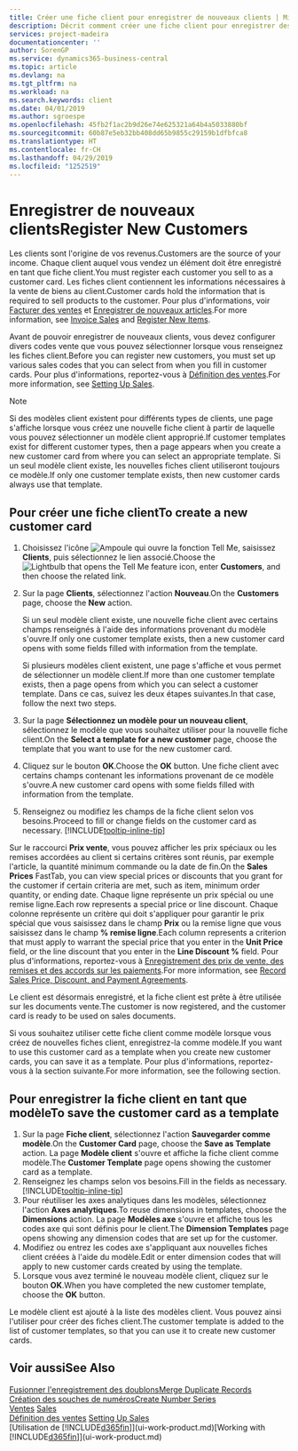```yaml
---
title: Créer une fiche client pour enregistrer de nouveaux clients | Microsoft Docs
description: Décrit comment créer une fiche client pour enregistrer des informations sur chaque nouveau client ou client auquel vous vendez.
services: project-madeira
documentationcenter: ''
author: SorenGP
ms.service: dynamics365-business-central
ms.topic: article
ms.devlang: na
ms.tgt_pltfrm: na
ms.workload: na
ms.search.keywords: client
ms.date: 04/01/2019
ms.author: sgroespe
ms.openlocfilehash: 45fb2f1ac2b9d26e74e625321a64b4a5033880bf
ms.sourcegitcommit: 60b87e5eb32bb408dd65b9855c29159b1dfbfca8
ms.translationtype: HT
ms.contentlocale: fr-CH
ms.lasthandoff: 04/29/2019
ms.locfileid: "1252519"
---
```

# <a name="register-new-customers"></a><span data-ttu-id="598e1-103">Enregistrer de nouveaux clients</span><span class="sxs-lookup"><span data-stu-id="598e1-103">Register New Customers</span></span>
<span data-ttu-id="598e1-104">Les clients sont l'origine de vos revenus.</span><span class="sxs-lookup"><span data-stu-id="598e1-104">Customers are the source of your income.</span></span> <span data-ttu-id="598e1-105">Chaque client auquel vous vendez un élément doit être enregistré en tant que fiche client.</span><span class="sxs-lookup"><span data-stu-id="598e1-105">You must register each customer you sell to as a customer card.</span></span> <span data-ttu-id="598e1-106">Les fiches client contiennent les informations nécessaires à la vente de biens au client.</span><span class="sxs-lookup"><span data-stu-id="598e1-106">Customer cards hold the information that is required to sell products to the customer.</span></span> <span data-ttu-id="598e1-107">Pour plus d'informations, voir [Facturer des ventes](sales-how-invoice-sales.md) et [Enregistrer de nouveaux articles](inventory-how-register-new-items.md).</span><span class="sxs-lookup"><span data-stu-id="598e1-107">For more information, see [Invoice Sales](sales-how-invoice-sales.md) and [Register New Items](inventory-how-register-new-items.md).</span></span>  

<span data-ttu-id="598e1-108">Avant de pouvoir enregistrer de nouveaux clients, vous devez configurer divers codes vente que vous pouvez sélectionner lorsque vous renseignez les fiches client.</span><span class="sxs-lookup"><span data-stu-id="598e1-108">Before you can register new customers, you must set up various sales codes that you can select from when you fill in customer cards.</span></span> <span data-ttu-id="598e1-109">Pour plus d'informations, reportez-vous à [Définition des ventes](sales-setup-sales.md).</span><span class="sxs-lookup"><span data-stu-id="598e1-109">For more information, see [Setting Up Sales](sales-setup-sales.md).</span></span>

> [!NOTE]  
>   <span data-ttu-id="598e1-110">Si des modèles client existent pour différents types de clients, une page s'affiche lorsque vous créez une nouvelle fiche client à partir de laquelle vous pouvez sélectionner un modèle client approprié.</span><span class="sxs-lookup"><span data-stu-id="598e1-110">If customer templates exist for different customer types, then a page appears when you create a new customer card from where you can select an appropriate template.</span></span> <span data-ttu-id="598e1-111">Si un seul modèle client existe, les nouvelles fiches client utiliseront toujours ce modèle.</span><span class="sxs-lookup"><span data-stu-id="598e1-111">If only one customer template exists, then new customer cards always use that template.</span></span>

## <a name="to-create-a-new-customer-card"></a><span data-ttu-id="598e1-112">Pour créer une fiche client</span><span class="sxs-lookup"><span data-stu-id="598e1-112">To create a new customer card</span></span>
1. <span data-ttu-id="598e1-113">Choisissez l'icône ![Ampoule qui ouvre la fonction Tell Me](media/ui-search/search_small.png "Dites-moi ce que vous voulez faire"), saisissez **Clients**, puis sélectionnez le lien associé.</span><span class="sxs-lookup"><span data-stu-id="598e1-113">Choose the ![Lightbulb that opens the Tell Me feature](media/ui-search/search_small.png "Tell me what you want to do") icon, enter **Customers**, and then choose the related link.</span></span>  
2. <span data-ttu-id="598e1-114">Sur la page **Clients**, sélectionnez l'action **Nouveau**.</span><span class="sxs-lookup"><span data-stu-id="598e1-114">On the **Customers** page, choose the **New** action.</span></span>

    <span data-ttu-id="598e1-115">Si un seul modèle client existe, une nouvelle fiche client avec certains champs renseignés à l'aide des informations provenant du modèle s'ouvre.</span><span class="sxs-lookup"><span data-stu-id="598e1-115">If only one customer template exists, then a new customer card opens with some fields filled with information from the template.</span></span>

    <span data-ttu-id="598e1-116">Si plusieurs modèles client existent, une page s'affiche et vous permet de sélectionner un modèle client.</span><span class="sxs-lookup"><span data-stu-id="598e1-116">If more than one customer template exists, then a page opens from which you can select a customer template.</span></span> <span data-ttu-id="598e1-117">Dans ce cas, suivez les deux étapes suivantes.</span><span class="sxs-lookup"><span data-stu-id="598e1-117">In that case, follow the next two steps.</span></span>
3. <span data-ttu-id="598e1-118">Sur la page **Sélectionnez un modèle pour un nouveau client**, sélectionnez le modèle que vous souhaitez utiliser pour la nouvelle fiche client.</span><span class="sxs-lookup"><span data-stu-id="598e1-118">On the **Select a template for a new customer** page, choose the template that you want to use for the new customer card.</span></span>
4. <span data-ttu-id="598e1-119">Cliquez sur le bouton **OK**.</span><span class="sxs-lookup"><span data-stu-id="598e1-119">Choose the **OK** button.</span></span> <span data-ttu-id="598e1-120">Une fiche client avec certains champs contenant les informations provenant de ce modèle s'ouvre.</span><span class="sxs-lookup"><span data-stu-id="598e1-120">A new customer card opens with some fields filled with information from the template.</span></span>  
5. <span data-ttu-id="598e1-121">Renseignez ou modifiez les champs de la fiche client selon vos besoins.</span><span class="sxs-lookup"><span data-stu-id="598e1-121">Proceed to fill or change fields on the customer card as necessary.</span></span> [!INCLUDE[tooltip-inline-tip](includes/tooltip-inline-tip_md.md)]

<span data-ttu-id="598e1-122">Sur le raccourci **Prix vente**, vous pouvez afficher les prix spéciaux ou les remises accordées au client si certains critères sont réunis, par exemple l'article, la quantité minimum commande ou la date de fin.</span><span class="sxs-lookup"><span data-stu-id="598e1-122">On the **Sales Prices** FastTab, you can view special prices or discounts that you grant for the customer if certain criteria are met, such as item, minimum order quantity, or ending date.</span></span> <span data-ttu-id="598e1-123">Chaque ligne représente un prix spécial ou une remise ligne.</span><span class="sxs-lookup"><span data-stu-id="598e1-123">Each row represents a special price or line discount.</span></span> <span data-ttu-id="598e1-124">Chaque colonne représente un critère qui doit s'appliquer pour garantir le prix spécial que vous saisissez dans le champ **Prix** ou la remise ligne que vous saisissez dans le champ **% remise ligne**.</span><span class="sxs-lookup"><span data-stu-id="598e1-124">Each column represents a criterion that must apply to warrant the special price that you enter in the **Unit Price** field, or the line discount that you enter in the **Line Discount %** field.</span></span> <span data-ttu-id="598e1-125">Pour plus d'informations, reportez-vous à [Enregistrement des prix de vente, des remises et des accords sur les paiements](sales-how-record-sales-price-discount-payment-agreements.md).</span><span class="sxs-lookup"><span data-stu-id="598e1-125">For more information, see [Record Sales Price, Discount, and Payment Agreements](sales-how-record-sales-price-discount-payment-agreements.md).</span></span>

<span data-ttu-id="598e1-126">Le client est désormais enregistré, et la fiche client est prête à être utilisée sur les documents vente.</span><span class="sxs-lookup"><span data-stu-id="598e1-126">The customer is now registered, and the customer card is ready to be used on sales documents.</span></span>

<span data-ttu-id="598e1-127">Si vous souhaitez utiliser cette fiche client comme modèle lorsque vous créez de nouvelles fiches client, enregistrez-la comme modèle.</span><span class="sxs-lookup"><span data-stu-id="598e1-127">If you want to use this customer card as a template when you create new customer cards, you can save it as a template.</span></span> <span data-ttu-id="598e1-128">Pour plus d'informations, reportez-vous à la section suivante.</span><span class="sxs-lookup"><span data-stu-id="598e1-128">For more information, see the following section.</span></span>

## <a name="to-save-the-customer-card-as-a-template"></a><span data-ttu-id="598e1-129">Pour enregistrer la fiche client en tant que modèle</span><span class="sxs-lookup"><span data-stu-id="598e1-129">To save the customer card as a template</span></span>
1. <span data-ttu-id="598e1-130">Sur la page **Fiche client**, sélectionnez l'action **Sauvegarder comme modèle**.</span><span class="sxs-lookup"><span data-stu-id="598e1-130">On the **Customer Card** page, choose the **Save as Template** action.</span></span> <span data-ttu-id="598e1-131">La page **Modèle client** s'ouvre et affiche la fiche client comme modèle.</span><span class="sxs-lookup"><span data-stu-id="598e1-131">The **Customer Template** page opens showing the customer card as a template.</span></span>
2. <span data-ttu-id="598e1-132">Renseignez les champs selon vos besoins.</span><span class="sxs-lookup"><span data-stu-id="598e1-132">Fill in the fields as necessary.</span></span> [!INCLUDE[tooltip-inline-tip](includes/tooltip-inline-tip_md.md)]
3. <span data-ttu-id="598e1-133">Pour réutiliser les axes analytiques dans les modèles, sélectionnez l'action **Axes analytiques**.</span><span class="sxs-lookup"><span data-stu-id="598e1-133">To reuse dimensions in templates, choose the **Dimensions** action.</span></span> <span data-ttu-id="598e1-134">La page **Modèles axe** s'ouvre et affiche tous les codes axe qui sont définis pour le client.</span><span class="sxs-lookup"><span data-stu-id="598e1-134">The **Dimension Templates** page opens showing any dimension codes that are set up for the customer.</span></span>
4. <span data-ttu-id="598e1-135">Modifiez ou entrez les codes axe s'appliquant aux nouvelles fiches client créées à l'aide du modèle.</span><span class="sxs-lookup"><span data-stu-id="598e1-135">Edit or enter dimension codes that will apply to new customer cards created by using the template.</span></span>  
5. <span data-ttu-id="598e1-136">Lorsque vous avez terminé le nouveau modèle client, cliquez sur le bouton **OK**.</span><span class="sxs-lookup"><span data-stu-id="598e1-136">When you have completed the new customer template, choose the **OK** button.</span></span>

<span data-ttu-id="598e1-137">Le modèle client est ajouté à la liste des modèles client. Vous pouvez ainsi l'utiliser pour créer des fiches client.</span><span class="sxs-lookup"><span data-stu-id="598e1-137">The customer template is added to the list of customer templates, so that you can use it to create new customer cards.</span></span>

## <a name="see-also"></a><span data-ttu-id="598e1-138">Voir aussi</span><span class="sxs-lookup"><span data-stu-id="598e1-138">See Also</span></span>
[<span data-ttu-id="598e1-139">Fusionner l'enregistrement des doublons</span><span class="sxs-lookup"><span data-stu-id="598e1-139">Merge Duplicate Records</span></span>](sales-how-merge-duplicate-records.md)  
[<span data-ttu-id="598e1-140">Création des souches de numéros</span><span class="sxs-lookup"><span data-stu-id="598e1-140">Create Number Series</span></span>](ui-create-number-series.md)  
<span data-ttu-id="598e1-141">[Ventes](sales-manage-sales.md)  </span><span class="sxs-lookup"><span data-stu-id="598e1-141">[Sales](sales-manage-sales.md)  </span></span>  
<span data-ttu-id="598e1-142">[Définition des ventes](sales-setup-sales.md)  </span><span class="sxs-lookup"><span data-stu-id="598e1-142">[Setting Up Sales](sales-setup-sales.md)  </span></span>  
<span data-ttu-id="598e1-143">[Utilisation de [!INCLUDE[d365fin](includes/d365fin_md.md)]](ui-work-product.md)</span><span class="sxs-lookup"><span data-stu-id="598e1-143">[Working with [!INCLUDE[d365fin](includes/d365fin_md.md)]](ui-work-product.md)</span></span>
